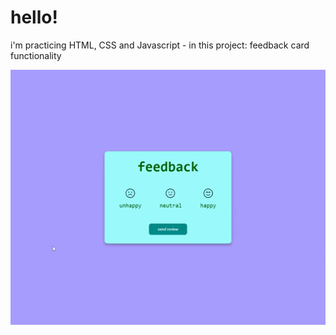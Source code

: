 # hello!

i'm practicing HTML, CSS and Javascript - in this project: 
feedback card functionality

<p align="center"> 
    <img src= "./img/gt-feedback.gif" />
</p>
